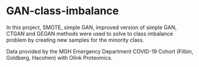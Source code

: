 # GAN-class-imbalance

In this project, SMOTE, simple GAN, improved version of simple GAN, CTGAN and GEGAN methods were used to solve to class imbalance problem
by creating new samples for the minority class.

Data provided by the MGH Emergency Department COVID-19 Cohort (Filbin, Goldberg, Hacohen) with Olink Proteomics.
